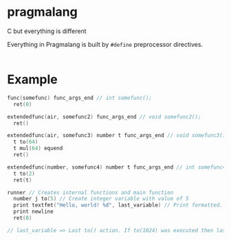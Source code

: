 # pragmalang
C but everything is different

Everything in Pragmalang is built by `#define` preprocessor directives.<br><br>
# Example
```c
func(somefunc) func_args_end // int somefunc();
  ret(0)

extendedfunc(air, somefunc2) func_args_end // void somefunc2();
  ret()

extendedfunc(air, somefunc3) number t func_args_end // void somefunc3(int t); 
  t to(64)
  t mul(64) equend
  ret()

extendedfunc(number, somefunc4) number t func_args_end // int somefunc4(int t);
  t to(2)
  ret(t)

runner // Creates internal functions and main function
  number j to(5) // Create integer variable with value of 5
  print textfmt("Hello, world! %d", last_variable) // Print formatted.
  print newline
  ret(0)

// last_variable => Last to() action. If to(1024) was executed then last_variable will equal to 1024
```
